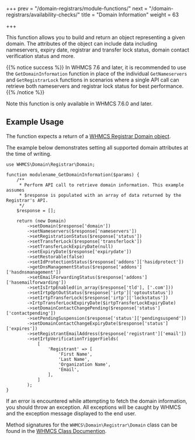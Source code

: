 +++
prev = "/domain-registrars/module-functions/"
next = "/domain-registrars/availability-checks/"
title = "Domain Information"
weight = 63

+++

This function allows you to build and return an object representing a given domain.  The attributes of the object can include data including nameservers, expiry date, registrar and transfer lock status, domain contact verification status and more.

{{% notice success %}}
In WHMCS 7.6 and later, it is recommended to use the `GetDomainInformation` function in place of the individual `GetNameservers` and `GetRegistrarLock` functions in scenarios where a single API call can retrieve both nameservers and registrar lock status for best performance.
{{% /notice %}}

Note this function is only available in WHMCS 7.6.0 and later.

## Example Usage

The function expects a return of a [WHMCS Registrar Domain object](https://docs.whmcs.com/classes/7.6/WHMCS/Domain/Registrar/Domain_ns.html).

The example below demonstrates setting all supported domain attributes at the time of writing.


```
use WHMCS\Domain\Registrar\Domain;

function modulename_GetDomainInformation($params) {
	/**
     * Perform API call to retrieve domain information. This example assumes
     * $response is populated with an array of data returned by the Registrar's API.
     */
	$response = [];

	return (new Domain)
        ->setDomain($response['domain'])
        ->setNameservers($response['nameservers'])
        ->setRegistrationStatus($response['status'])
        ->setTransferLock($response['transferlock'])
        ->setTransferLockExpiryDate(null)
        ->setExpiryDate($response['expirydate'])
        ->setRestorable(false)
        ->setIdProtectionStatus($response['addons']['hasidprotect'])
        ->getDnsManagementStatus($response['addons']['hasdnsmanagement'])
        ->setEmailForwardingStatus($response['addons']['hasemailforwarding'])
        ->setIsIrtpEnabled(in_array($response['tld'], ['.com']))
        ->setIrtpOptOutStatus($response['irtp']['optoutstatus'])
        ->setIrtpTransferLock($response['irtp']['lockstatus'])
        ->IrtpTransferLockExpiryDate($irtpTransferLockExpiryDate)
        ->setDomainContactChangePending($response['status']['contactpending'])
        ->setPendingSuspension($response['status']['pendingsuspend'])
        ->setDomainContactChangeExpiryDate($response['status']['expires'])
        ->setRegistrantEmailAddress($response['registrant']['email'])
        ->setIrtpVerificationTriggerFields(
            [
                'Registrant' => [
                    'First Name',
                    'Last Name',
                    'Organization Name',
                    'Email',
                ],
            ]
        );
}
```

If an error is encountered while attempting to fetch the domain information, you should throw an exception. All exceptions will be caught by WHMCS and the exception message displayed to the end user.

Method signatures for the `WHMCS\Domain\Registrar\Domain` class can be found in the
[WHMCS Class Documention](https://docs.whmcs.com/classes/7.6/WHMCS/Domain/Registrar/Domain_ns.html).